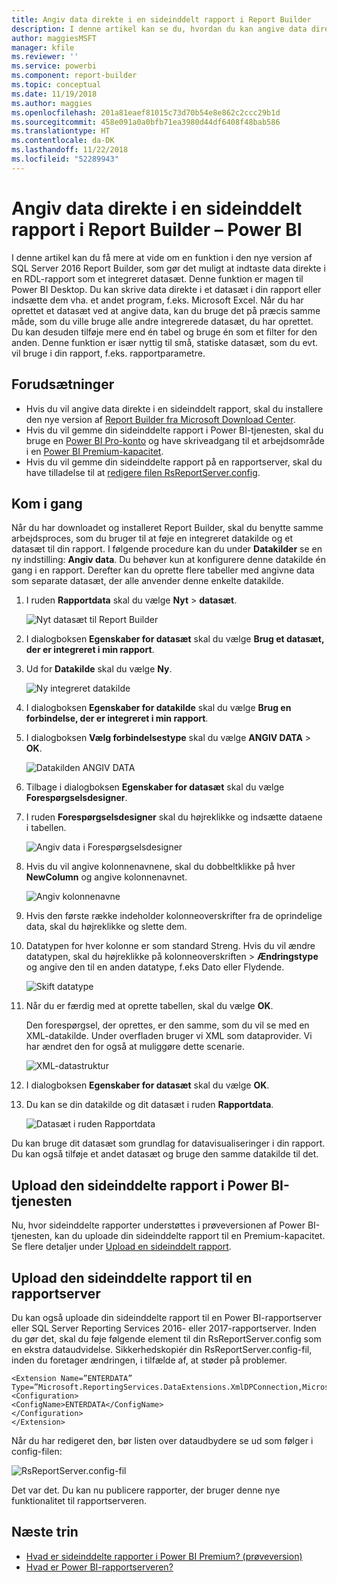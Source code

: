 ```yaml
---
title: Angiv data direkte i en sideinddelt rapport i Report Builder
description: I denne artikel kan se du, hvordan du kan angive data direkte i en sideinddelt rapport i Report Builder.
author: maggiesMSFT
manager: kfile
ms.reviewer: ''
ms.service: powerbi
ms.component: report-builder
ms.topic: conceptual
ms.date: 11/19/2018
ms.author: maggies
ms.openlocfilehash: 201a81eaef81015c73d70b54e8e862c2ccc29b1d
ms.sourcegitcommit: 458e091a0a0bfb71ea3980d44df6408f48bab586
ms.translationtype: HT
ms.contentlocale: da-DK
ms.lasthandoff: 11/22/2018
ms.locfileid: "52289943"
---
```

# <a name="enter-data-directly-in-a-paginated-report-in-report-builder---power-bi"></a>Angiv data direkte i en sideinddelt rapport i Report Builder – Power BI

I denne artikel kan du få mere at vide om en funktion i den nye version af SQL Server 2016 Report Builder, som gør det muligt at indtaste data direkte i en RDL-rapport som et integreret datasæt.  Denne funktion er magen til Power BI Desktop. Du kan skrive data direkte i et datasæt i din rapport eller indsætte dem vha. et andet program, f.eks. Microsoft Excel. Når du har oprettet et datasæt ved at angive data, kan du bruge det på præcis samme måde, som du ville bruge alle andre integrerede datasæt, du har oprettet. Du kan desuden tilføje mere end én tabel og bruge én som et filter for den anden. Denne funktion er især nyttig til små, statiske datasæt, som du evt. vil bruge i din rapport, f.eks. rapportparametre.
 
## <a name="prerequisites"></a>Forudsætninger

- Hvis du vil angive data direkte i en sideinddelt rapport, skal du installere den nye version af [Report Builder fra Microsoft Download Center](https://www.microsoft.com/download/details.aspx?id=53613). 
- Hvis du vil gemme din sideinddelte rapport i Power BI-tjenesten, skal du bruge en [Power BI Pro-konto](service-self-service-signup-for-power-bi.md) og have skriveadgang til et arbejdsområde i en [Power BI Premium-kapacitet](service-premium.md).
- Hvis du vil gemme din sideinddelte rapport på en rapportserver, skal du have tilladelse til at [redigere filen RsReportServer.config](#upload-the-paginated-report-to-a-report-server).

## <a name="get-started"></a>Kom i gang

Når du har downloadet og installeret Report Builder, skal du benytte samme arbejdsproces, som du bruger til at føje en integreret datakilde og et datasæt til din rapport. I følgende procedure kan du under **Datakilder** se en ny indstilling: **Angiv data**.  Du behøver kun at konfigurere denne datakilde én gang i en rapport. Derefter kan du oprette flere tabeller med angivne data som separate datasæt, der alle anvender denne enkelte datakilde.

1. I ruden **Rapportdata** skal du vælge **Nyt** > **datasæt**.

    ![Nyt datasæt til Report Builder](media/paginated-reports-enter-data/paginated-new-dataset.png)

1. I dialogboksen **Egenskaber for datasæt** skal du vælge **Brug et datasæt, der er integreret i min rapport**.

1. Ud for **Datakilde** skal du vælge **Ny**.

    ![Ny integreret datakilde](media/paginated-reports-enter-data/paginated-new-data-source.png)

1. I dialogboksen **Egenskaber for datakilde** skal du vælge **Brug en forbindelse, der er integreret i min rapport**.
2. I dialogboksen **Vælg forbindelsestype** skal du vælge **ANGIV DATA** > **OK**.

    ![Datakilden ANGIV DATA](media/paginated-reports-enter-data/paginated-data-source-properties-enter-data.png)

1. Tilbage i dialogboksen **Egenskaber for datasæt** skal du vælge **Forespørgselsdesigner**.
2. I ruden **Forespørgselsdesigner** skal du højreklikke og indsætte dataene i tabellen.

    ![Angiv data i Forespørgselsdesigner](media/paginated-reports-enter-data/paginated-enter-data.png)

1. Hvis du vil angive kolonnenavnene, skal du dobbeltklikke på hver **NewColumn** og angive kolonnenavnet.

    ![Angiv kolonnenavne](media/paginated-reports-enter-data/paginated-column-name.png)

1. Hvis den første række indeholder kolonneoverskrifter fra de oprindelige data, skal du højreklikke og slette dem.
    
9. Datatypen for hver kolonne er som standard Streng. Hvis du vil ændre datatypen, skal du højreklikke på kolonneoverskriften > **Ændringstype** og angive den til en anden datatype, f.eks Dato eller Flydende.

    ![Skift datatype](media/paginated-reports-enter-data/paginated-data-type.png)

1. Når du er færdig med at oprette tabellen, skal du vælge **OK**.  

    Den forespørgsel, der oprettes, er den samme, som du vil se med en XML-datakilde. Under overfladen bruger vi XML som dataprovider.  Vi har ændret den for også at muliggøre dette scenarie.

    ![XML-datastruktur](media/paginated-reports-enter-data/paginated-xml-data.png)

12. I dialogboksen **Egenskaber for datasæt** skal du vælge **OK**.

13. Du kan se din datakilde og dit datasæt i ruden **Rapportdata**.

    ![Datasæt i ruden Rapportdata](media/paginated-reports-enter-data/paginated-report-data-pane.png)

Du kan bruge dit datasæt som grundlag for datavisualiseringer i din rapport. Du kan også tilføje et andet datasæt og bruge den samme datakilde til det.

## <a name="upload-the-paginated-report-to-the-power-bi-service"></a>Upload den sideinddelte rapport i Power BI-tjenesten

Nu, hvor sideinddelte rapporter understøttes i prøveversionen af Power BI-tjenesten, kan du uploade din sideinddelte rapport til en Premium-kapacitet. Se flere detaljer under [Upload en sideinddelt rapport](paginated-reports-save-to-power-bi-service.md#upload-a-paginated-report).

## <a name="upload-the-paginated-report-to-a-report-server"></a>Upload den sideinddelte rapport til en rapportserver

Du kan også uploade din sideinddelte rapport til en Power BI-rapportserver eller SQL Server Reporting Services 2016- eller 2017-rapportserver. Inden du gør det, skal du føje følgende element til din RsReportServer.config som en ekstra dataudvidelse. Sikkerhedskopiér din RsReportServer.config-fil, inden du foretager ændringen, i tilfælde af, at støder på problemer.

```
<Extension Name=”ENTERDATA” Type=”Microsoft.ReportingServices.DataExtensions.XmlDPConnection,Microsoft.ReportingServices.DataExtensions”>
<Configuration>
<ConfigName>ENTERDATA</ConfigName>
</Configuration>
</Extension>
```

Når du har redigeret den, bør listen over dataudbydere se ud som følger i config-filen:

![RsReportServer.config-fil](media/paginated-reports-enter-data/paginated-rsreportserver-config-file.png)

Det var det. Du kan nu publicere rapporter, der bruger denne nye funktionalitet til rapportserveren.

## <a name="next-steps"></a>Næste trin

- [Hvad er sideinddelte rapporter i Power BI Premium? (prøveversion)](paginated-reports-report-builder-power-bi.md)
- [Hvad er Power BI-rapportserveren?](report-server/get-started.md)
